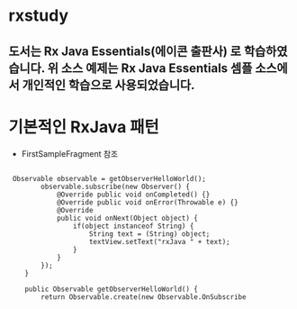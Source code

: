 # rxstudy
## 도서는 Rx Java Essentials(에이콘 출판사) 로 학습하였습니다. 위 소스 예제는 Rx Java Essentials 셈플 소스에서 개인적인 학습으로 사용되었습니다.

# 기본적인 RxJava 패턴
- FirstSampleFragment 참조
<pre><code>
 Observable<Object> observable = getObserverHelloWorld();
        observable.subscribe(new Observer<Object>() {
            @Override public void onCompleted() {}
            @Override public void onError(Throwable e) {}
            @Override
            public void onNext(Object object) {
                if(object instanceof String) {
                    String text = (String) object;
                    textView.setText("rxJava " + text);
                }
            }
        });
    }

    public Observable<Object> getObserverHelloWorld() {
        return Observable.create(new Observable.OnSubscribe<Object>() {
            @Override public void call(Subscriber<? super Object> subscriber) {
                subscriber.onNext(textView.getText().toString());
                if(!subscriber.isUnsubscribed()) {
                    subscriber.onCompleted();
                }
            }
        });
    }
</code></pre>

# 람다식으로 변경
<pre><code>
observable.subscribe(o -> {
            if(o instanceof String) {
                String text = (String) o;
                textView.setText("rxJava " + text);
            }
        }, error -> {

        }, () -> {
            Log.d("warrenth","complete");
            //complete
        });

public Observable<Object> getObserverHelloWorld() {
        return Observable.create(subscriber -> {
            subscriber.onNext(textView.getText().toString());
            if(!subscriber.isUnsubscribed()) {
                subscriber.onCompleted();
            }
        });
    }
</code></pre>

